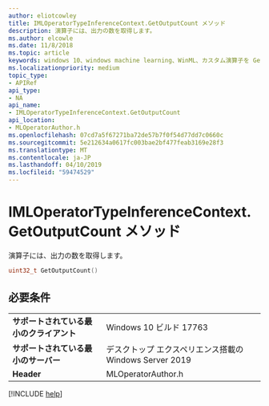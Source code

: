 ```yaml
---
author: eliotcowley
title: IMLOperatorTypeInferenceContext.GetOutputCount メソッド
description: 演算子には、出力の数を取得します。
ms.author: elcowle
ms.date: 11/8/2018
ms.topic: article
keywords: windows 10、windows machine learning、WinML、カスタム演算子を GetOutputCount
ms.localizationpriority: medium
topic_type:
- APIRef
api_type:
- NA
api_name:
- IMLOperatorTypeInferenceContext.GetOutputCount
api_location:
- MLOperatorAuthor.h
ms.openlocfilehash: 07cd7a5f67271ba72de57b7f0f54d77dd7c0660c
ms.sourcegitcommit: 5e212634a0617fc003bae2bf477feab3169e28f3
ms.translationtype: MT
ms.contentlocale: ja-JP
ms.lasthandoff: 04/10/2019
ms.locfileid: "59474529"
---
```

# <a name="imloperatortypeinferencecontextgetoutputcount-method"></a>IMLOperatorTypeInferenceContext.GetOutputCount メソッド

演算子には、出力の数を取得します。

```cpp
uint32_t GetOutputCount()
```

## <a name="requirements"></a>必要条件

| | |
|-|-|
| **サポートされている最小のクライアント** | Windows 10 ビルド 17763 |
| **サポートされている最小のサーバー** | デスクトップ エクスペリエンス搭載の Windows Server 2019 |
| **Header** | MLOperatorAuthor.h |

[!INCLUDE [help](../includes/get-help.md)]

